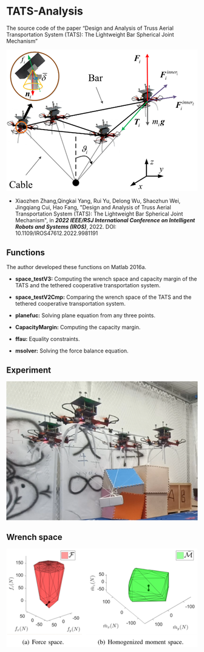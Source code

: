 # TATS-Analysis
The source code of the paper “Design and Analysis of Truss Aerial Transportation System (TATS): The Lightweight Bar Spherical Joint Mechanism”

![image](https://github.com/mkb9559/TATS-Analysis/blob/main/Truss%20Aerial%20Transportation%20System%20(TATS)1.png)

- Xiaozhen Zhang,Qingkai Yang, Rui Yu, Delong Wu, Shaozhun Wei, Jingqiang Cui, Hao Fang, "Design and Analysis of Truss Aerial Transportation System (TATS): The Lightweight Bar Spherical Joint Mechanism", in ***2022 IEEE/RSJ International Conference on Intelligent Robots and Systems (IROS)***, 2022. DOI: 10.1109/IROS47612.2022.9981191

## Functions
The author developed these functions on Matlab 2016a.

- **space_testV3:** Computing the wrench space and capacity margin of the TATS and the tethered cooperative transportation system.

- **space_testV2Cmp:** Comparing the wrench space of the TATS and the tethered cooperative transportation system.

- **planefuc:** Solving plane equation from any three points.

- **CapacityMargin:** Computing the capacity margin.

- **ffau:** Equality constraints.

- **msolver:** Solving the force balance equation.

## Experiment
![image](https://github.com/mkb9559/TATS-Analysis/blob/main/Truss%20Aerial%20Transportation%20System%20(TATS)2.png)

## Wrench space
![image](https://github.com/mkb9559/TATS-Analysis/blob/main/Wrench%20Space.png)


